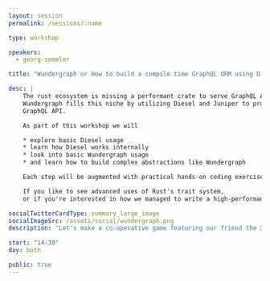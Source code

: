 ```yaml
---
layout: session
permalink: /sessions/:name

type: workshop

speakers:
  - georg-semmler

title: "Wundergraph or How to build a compile time GraphQL ORM using Diesel"

desc: |
    The rust ecosystem is missing a performant crate to serve GraphQL APIs generated from existing database schemes.
    Wundergraph fills this niche by utilizing Diesel and Juniper to provide a performant way to serve a database schema as a
    GraphQL API.

    As part of this workshop we will

    * explore basic Diesel usage
    * learn how Diesel works internally
    * look into basic Wundergraph usage
    * and learn how to build complex abstractions like Wundergraph

    Each step will be augmented with practical hands-on coding exercises.

    If you like to see advanced uses of Rust's trait system,
    or if you're interested in how we managed to write a high-performance GraphQL server library, this workshop is for you.

socialTwitterCardType: summary_large_image
socialImageSrc: /assets/social/wundergraph.png
description: "Let's make a co-operative game featuring our friend the 🦀 collecting treats at the beach, using Rust and ggez!"

start: "14:30"
day: both

public: true
---
```

